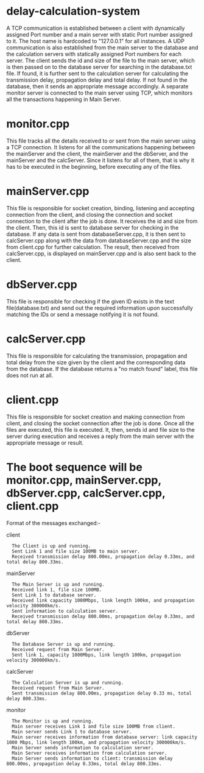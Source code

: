 # delay-calculation-system

A TCP communication is established between a client with dynamically assigned Port number and a main server with static Port number assigned to it. The host name is hardcoded to "127.0.0.1" for all instances. A UDP communication is also established from the main server to the database and the calculation servers with statically assigned Port numbers for each server. The client sends the id and size of the file to the main server, which is then passed on to the database server for searching in the database.txt file. If found, it is further sent to the calculation server for calculating the transmission delay, propagation delay and total delay. If not found in the database, then it sends an appropriate message accordingly. A separate monitor server is connected to the main server using TCP, which monitors all the transactions happening in Main Server.

# monitor.cpp
   This file tracks all the details received to or sent from the main server using a TCP connection. It listens for all the communications happening between the mainServer and the client, the mainServer and the dbServer, and the mainServer and the calcServer. Since it listens for all of them, that is why it has to be executed in the beginning, before executing any of the files.

# mainServer.cpp
   This file is responsible for socket creation, binding, listening and accepting connection from the client, and closing the connection and socket connection to the client after the job is done. It receives the id and size from the client. Then, this id is sent to database server for checking in the database. If any data is sent from databaseServer.cpp, it is then sent to calcServer.cpp along with the data from databaseServer.cpp and the size from client.cpp for further calculation. The result, then received from calcServer.cpp, is displayed on mainServer.cpp and is also sent back to the client.

# dbServer.cpp
   This file is responsible for checking if the given ID exists in the text file(database.txt) and send out the required information upon successfully matching the IDs or send a message notifying it is not found.

# calcServer.cpp
   This file is responsible for calculating the transmission, propagation and total delay from the size given by the client and the corresponding data from the database. If the database returns a "no match found" label, this file does not run at all.

# client.cpp
   This file is responsible for socket creation and making connection from client, and closing the socket connection after the job is done. Once all the files are executed, this file is executed. It, then, sends id and file size to the server during execution and receives a reply from the main server with the appropriate message or result.

# The boot sequence will be monitor.cpp, mainServer.cpp, dbServer.cpp, calcServer.cpp, client.cpp

 Format of the messages exchanged:-
  
   client
   
      The Client is up and running.
      Sent Link 1 and file size 100MB to main server.
      Received transmission delay 800.00ms, propagation delay 0.33ms, and total delay 800.33ms.

   mainServer
      
      The Main Server is up and running.
      Received link 1, file size 100MB.
      Sent Link 1 to database server.
      Received link capacity 1000Mbps, link length 100km, and propagation velocity 300000km/s.
      Sent information to calculation server.
      Received transmission delay 800.00ms, propagation delay 0.33ms, and total delay 800.33ms.

   dbServer
   
      The Database Server is up and running.
      Received request from Main Server.
      Sent link 1, capacity 1000Mbps, link length 100km, propagation velocity 300000km/s.

   calcServer
   
      The Calculation Server is up and running.
      Received request from Main Server.
      Sent transmission delay 800.00ms, propagation delay 0.33 ms, total delay 800.33ms.

   monitor
   
      The Monitor is up and running.
      Main server receives Link 1 and file size 100MB from client.
      Main server sends Link 1 to database server.
      Main server receives information from database server: link capacity 1000 Mbps, link length 100km, and propagation velocity 300000km/s.
      Main Server sends information to calculation server.
      Main Server receives information from calculation server.
      Main Server sends information to client: transmission delay 800.00ms, propagation delay 0.33ms, total delay 800.33ms.
